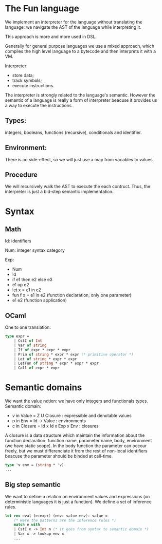 # The Fun language
We implement an interpreter for the language without translating the language: we navigate the AST of the language while interpreting it.

This approach is more and more used in DSL.

Generally for general purpose languages we use a mixed approach, which compiles the high level language to a bytecode and then interprets it with a VM.

Interpreter:
* store data;
* track symbols;
* execute instructions.

The interpreter is strongly related to the language's semantic. However the semantic of a language is really a form of interpreter beacuse it provides us a way to execute the instructions.

## Types:
integers, booleans, functions (recursive), conditionals and identifier.

## Environment:
There is no side-effect, so we will just use a map from variables to values.

## Procedure
We will recursively walk the AST to execute the each contruct. Thus, the interpreter is just a bid-step semantic implementation.

# Syntax
## Math
Id: identifiers

Num: integer syntax category

Exp: 
* Num 
* Id 
* if e1 then e2 else e3
* e1 op e2 
* let x = e1 in e2 
* fun f x = e1 in e2 (function declaration, only one parameter) 
* e1 e2 (function application)

## OCaml
One to one translation:
```OCaml
type expr =
    | CstI of Int
    | Var of string
    | If of expr * expr * expr
    | Prim of string * expr * expr (* primitive operator *)
    | Let of string * expr * expr
    | LetFun of string * expr * expr * expr
    | Call of expr * expr
```

# Semantic domains
We want the value notion: we have only integers and functionals types. Semantic domain: 
* v in Value = Z U Closure : expressible and denotable values
* p in Env = Id -> Value : environments
* c in Closure = Id x Id x Exp x Env : closures

A closure is a data structure which maintain the information about the function declaration: function name, parameter name, body, environment (we have static scope). In the body function the parameter can occour freely, but we must differenciate it from the rest of non-local identifiers beacuse the parameter should be binded at call-time.

```OCaml 
type 'v env = (string * 'v)
...
```

## Big step semantic
We want to define a relation on environment values and expressions (on deterministic languages it is just a function). We define a set of inference rules.

```OCaml
let rec eval (e:expr) (env: value env): value =
    (* Here the patterns are the inference rules *)
    match e with
    | CstI n -> Int n (* it goes from syntax to semantic domain *)
    | Var x -> lookup env x
    ...
```


